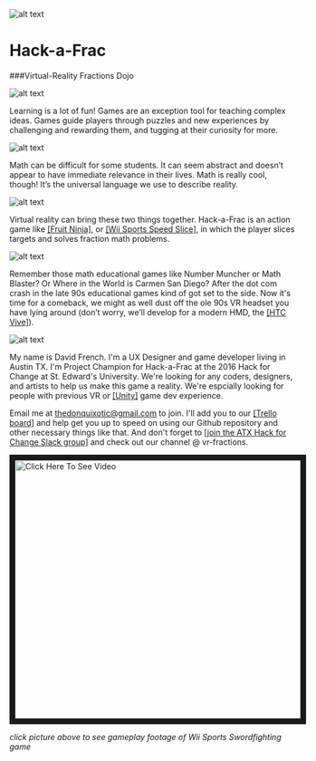 ![alt text](http://i.imgur.com/edPIee2.jpg "woo!")

# Hack-a-Frac
###Virtual-Reality Fractions Dojo

![alt text](https://cloud.githubusercontent.com/assets/9451726/14905212/382abd26-0d74-11e6-9c71-e1c40e7ba1a3.png)

Learning is a lot of fun! Games are an exception tool for teaching complex ideas. Games guide players through puzzles and new experiences by challenging and rewarding them, and tugging at their curiosity for more. 

![alt text](https://cloud.githubusercontent.com/assets/9451726/14905414/e613fd84-0d75-11e6-9d94-f1814ebb0f7f.png)

Math can be difficult for some students. It can seem abstract and doesn’t appear to have immediate relevance in their lives. Math is really cool, though! It’s the universal language we use to describe reality.

![alt text](https://cloud.githubusercontent.com/assets/9451726/14905371/7c922908-0d75-11e6-9dc6-63e51e180034.png)

Virtual reality can bring these two things together. Hack-a-Frac is an action game like [[Fruit Ninja]](https://youtu.be/cAb0cAviA1s?t=1m2s), or [[Wii Sports Speed Slice]](https://youtu.be/oUFqxIEiDS8?t=11s), in which the player slices targets and solves fraction math problems. 

![alt text](https://cdn.virtualrealityreporter.com/wp-content/uploads/2015/08/virtual-reality-kids-6.jpg)

Remember those math educational games like Number Muncher or Math Blaster? Or Where in the World is Carmen San Diego? After the dot com crash in the late 90s educational games kind of got set to the side. Now it's time for a comeback, we might as well dust off the ole 90s VR headset you have lying around (don’t worry, we’ll develop for a modern HMD, the [[HTC Vive]](https://www.htcvive.com/us/)).

![alt text](https://cloud.githubusercontent.com/assets/9451726/14905411/d679bce2-0d75-11e6-8d6d-928f3fef69ae.png)

My name is David French. I'm a UX Designer and game developer living in Austin TX. I'm Project Champion for Hack-a-Frac at the 2016 Hack for Change at St. Edward's University. We're looking for any coders, designers, and artists to help us make this game a reality. We're espcially looking for people with previous VR or [[Unity]](https://unity3d.com/) game dev experience. 

Email me at thedonquixotic@gmail.com to join. I'll add you to our [[Trello board]](https://trello.com/tour) and help get you up to speed on using our Github repository and other necessary things like that. And don't forget to [[join the ATX Hack for Change Slack group]](https://atxhack4change.slack.com/messages/_general/) and check out our channel @ vr-fractions. 


<a href="https://youtu.be/oUFqxIEiDS8?t=11s
" target="_blank"><img src="https://cloud.githubusercontent.com/assets/9451726/14904875/6b79b55e-0d71-11e6-9c05-2ec52b779cf5.png" 
alt="Click Here To See Video" width="842" height="456" border="10" /></a>


*click picture above to see gameplay footage of Wii Sports Swordfighting game*

